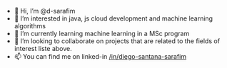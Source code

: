 - 👋 Hi, I’m @d-sarafim
- 👀 I’m interested in java, js cloud development and machine learning algorithms
- 🌱 I’m currently learning machine learning in a MSc program
- 💞️ I’m looking to collaborate on projects that are related to the fields of interest liste above.
- 📫 You can find me on linked-in [/in/diego-santana-sarafim](https://www.linkedin.com/in/diego-santana-sarafim/)



<!---
d-sarafim/d-sarafim is a ✨ special ✨ repository because its `README.md` (this file) appears on your GitHub profile.
You can click the Preview link to take a look at your changes.
--->
